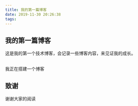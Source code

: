 ```yaml
---
title: 我的第一篇博客
date: 2019-11-30 20:26:38
tags:
---
```

## 我的第一篇博客
这是我的第一个技术博客，会记录一些博客内容，来见证我的成长。

## 
我正在搭建一个博客

## 致谢
谢谢大家的阅读